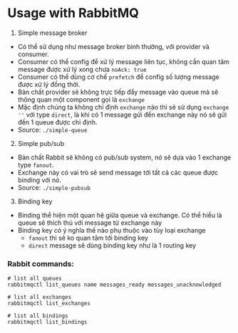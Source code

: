 # Usage with RabbitMQ

1. Simple message broker
- Có thể sử dụng như message broker bình thường, với provider và consumer.
- Consumer có thể config để xử lý message liên tục, không cần quan tâm message được xử lý xong chưa `noAck: true`
- Consumer có thể dùng cơ chế `prefetch` để config số lượng message được xử lý đồng thời.
- Bản chất provider sẽ không trực tiếp đẩy message vào queue mà sẽ thông quan một component gọi là `exchange`
- Mặc định chúng ta không chỉ định `exchange` nào thì sẽ sử dụng `exchange ''` với type `direct`, là khi có 1 message gửi đến exchange này nó sẽ gửi đến 1 queue được chỉ định.
- Source: `./simple-queue`


2. Simple pub/sub
- Bản chất Rabbit sẽ không có pub/sub system, nó sẽ dựa vào 1 exchange type `fanout`.
- Exchange này có vai trò sẽ send message tới tất cả các queue được binding với nó.
- Source: `./simple-pubsub`

3. Binding key
- Binding thể hiện một quan hệ giữa queue và exchange. Có thể hiểu là queue sẽ thích thú với message từ exchange này
- Binding key có ý nghĩa thế nào phụ thuộc vào tùy loại exchange
    - `fanout` thì sẽ ko quan tâm tới binding key
    - `direct` message sẽ dùng binding key như là 1 routing key

### Rabbit commands:
```
# list all queues
rabbitmqctl list_queues name messages_ready messages_unacknowledged

# list all exchanges
rabbitmqctl list_exchanges

# list all bindings
rabbitmqctl list_bindings
```